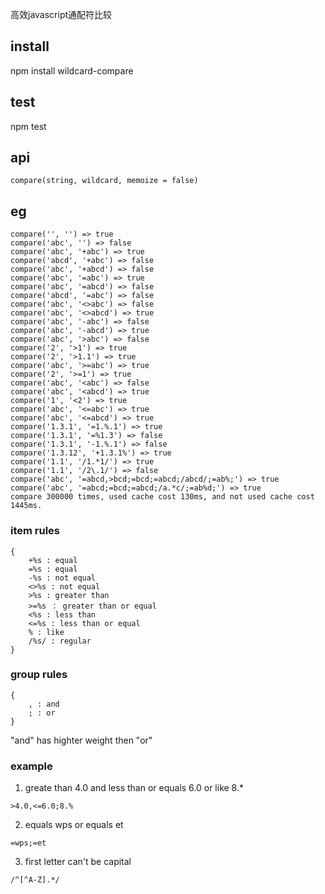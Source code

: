 高效javascript通配符比较

## install
npm install wildcard-compare

## test
npm test

## api
```
compare(string, wildcard, memoize = false)
```

## eg
```
compare('', '') => true
compare('abc', '') => false
compare('abc', '+abc') => true
compare('abcd', '+abc') => false
compare('abc', '+abcd') => false
compare('abc', '=abc') => true
compare('abc', '=abcd') => false
compare('abcd', '=abc') => false
compare('abc', '<>abc') => false
compare('abc', '<>abcd') => true
compare('abc', '-abc') => false
compare('abc', '-abcd') => true
compare('abc', '>abc') => false
compare('2', '>1') => true
compare('2', '>1.1') => true
compare('abc', '>=abc') => true
compare('2', '>=1') => true
compare('abc', '<abc') => false
compare('abc', '<abcd') => true
compare('1', '<2') => true
compare('abc', '<=abc') => true
compare('abc', '<=abcd') => true
compare('1.3.1', '=1.%.1') => true
compare('1.3.1', '=%1.3') => false
compare('1.3.1', '-1.%.1') => false
compare('1.3.12', '+1.3.1%') => true
compare('1.1', '/1.*1/') => true
compare('1.1', '/2\.1/') => false
compare('abc', '=abcd,>bcd;=bcd;=abcd;/abcd/;=ab%;') => true
compare('abc', '=abcd;=bcd;=abcd;/a.*c/;=ab%d;') => true
compare 300000 times, used cache cost 130ms, and not used cache cost 1445ms.
```

### item rules
```
{
    +%s : equal
    =%s : equal
    -%s : not equal
    <>%s : not equal
    >%s : greater than
    >=%s ： greater than or equal
    <%s : less than
    <=%s : less than or equal
    % : like
    /%s/ : regular
}
```

### group rules
```
{
    , : and
    ; : or
}
```
"and" has highter weight then "or"

### example
1. greate than 4.0 and less than or equals 6.0 or like 8.*
```
>4.0,<=6.0;8.%
```

2. equals wps or equals et
```
=wps;=et
```

3. first letter can't be capital
```
/^[^A-Z].*/
```
